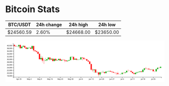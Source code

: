 # Bitcoin Stats

BTC/USDT|24h change|24h high|24h low|
|---|---|---|---|
|$24560.59|2.60%|$24668.00|$23650.00|

<img src="./chart.svg">
